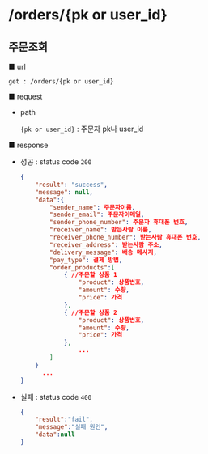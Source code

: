 # /orders/{pk or user_id}

## 주문조회

■ url

 `get : /orders/{pk or user_id}`

■ request

- path

  `{pk or user_id}` : 주문자 pk나 user_id

■ response

- 성공 : status code `200`

  ```json
  {
      "result": "success", 
      "message": null, 
      "data":{
          "sender_name": 주문자이름,
          "sender_email": 주문자이메일,
          "sender_phone_number": 주문자 휴대폰 번호,
          "receiver_name": 받는사람 이름,
          "receiver_phone_number": 받는사람 휴대폰 번호,
          "receiver_address": 받는사람 주소,
          "delivery_message": 배송 메시지,
          "pay_type": 결제 방법,
          "order_products":[
              {	//주문할 상품 1
                  "product": 상품번호,
                  "amount": 수량,
                  "price": 가격
              },
              {	//주문할 상품 2
                  "product": 상품번호,
                  "amount": 수량,
                  "price": 가격
              },
                  ...
          ]
      }
  		...
  }
  ```

- 실패 : status code `400`

  ```json
  {
      "result":"fail",
      "message":"실패 원인",
      "data":null
  }
  ```


